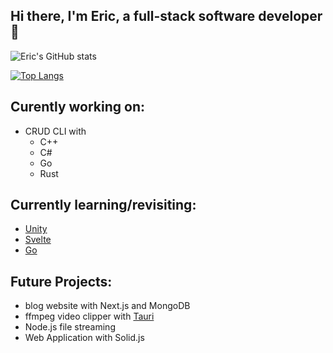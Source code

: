 ## Hi there, I'm Eric, a full-stack software developer 👋

![Eric's GitHub stats](https://github-readme-stats.vercel.app/api?username=eric-k-chu&show_icons=true&theme=tokyonight)

[![Top Langs](https://github-readme-stats.vercel.app/api/top-langs/?username=eric-k-chu&theme=tokyonight)](https://github.com/eric-k-chu/github-readme-stats)

## Curently working on:
* CRUD CLI with
  * C++ 
  * C#
  * Go
  * Rust

## Currently learning/revisiting: 
* [Unity](https://github.com/eric-k-chu/unity-exercises)
* [Svelte](https://github.com/eric-k-chu/svelte-exercises)
* [Go](https://github.com/eric-k-chu/golang-exercises)


## Future Projects:
* blog website with Next.js and MongoDB
* ffmpeg video clipper with [Tauri](https://tauri.app/)
* Node.js file streaming
* Web Application with Solid.js
